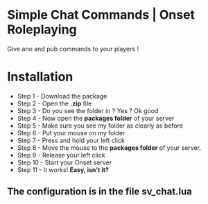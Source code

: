 # Simple Chat Commands | Onset Roleplaying
Give ano and pub commands to your players !

# Installation
- Step 1 - Download the package
- Step 2 - Open the <b>.zip</b> file
- Step 3 - Do you see the folder in ? Yes ? Ok good
- Step 4 - Now open the <b>packages folder</b> of your server
- Step 5 - Make sure you see my folder as clearly as before
- Step 6 - Put your mouse on my folder
- Step 7 - Press and hold your left click
- Step 8 - Move the mouse to the <b>packages folder</b> of your server.
- Step 9 - Release your left click
- Step 10 - Start your Onset server
- Step 11 - It works!
<b>Easy, isn't it?</b>

## The configuration is in the file sv_chat.lua
